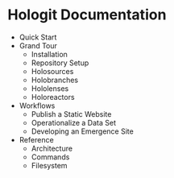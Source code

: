 # Hologit Documentation

- Quick Start
- Grand Tour
  - Installation
  - Repository Setup
  - Holosources
  - Holobranches
  - Hololenses
  - Holoreactors
- Workflows
  - Publish a Static Website
  - Operationalize a Data Set
  - Developing an Emergence Site
- Reference
  - Architecture
  - Commands
  - Filesystem

